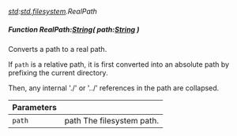 _[std](../../modules/std/std-module.md):[std.filesystem](../../modules/std/std-filesystem.md).RealPath_
##### Function RealPath:[String](../../modules/wonkey/wonkey-types-string.md)( path:[String](../../modules/wonkey/wonkey-types-string.md) )
Converts a path to a real path.

If `path` is a relative path, it is first converted into an absolute path by prefixing the current directory.

Then, any internal './' or '../' references in the path are collapsed.

| Parameters |    |
|:-----------|:---|
| `path` | path The filesystem path. |
